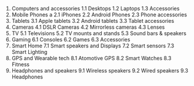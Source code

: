 1. Computers and accessories
       1.1  Desktops
       1.2  Laptops
       1.3  Accessories
2.  Mobile Phones a
       2.1  iPhones
       2.2  Android Phones
       2.3  Phone accessories
3.  Tablets
       3.1  Apple tablets
       3.2  Android tablets
       3.3  Tablet accessories
4.  Cameras
       4.1  DSLR Cameras
       4.2  Mirrorless cameras
       4.3  Lenses
5.  TV
       5.1  Televisions
       5.2  TV mounts and stands
       5.3  Sound bars & speakers
6.  Gaming
       6.1  Consoles
       6.2  Games
       6.3  Accessories
7.  Smart Home
       7.1  Smart speakers and Displays
       7.2  Smart sensors
       7.3  Smart Lighting
8.  GPS and Wearable tech
       8.1  Atomotive GPS
       8.2  Smart Watches
       8.3  Fitness
9.   Headphones and speakers
       9.1  Wireless speakers
       9.2  Wired speakers
       9.3  Headphones
       